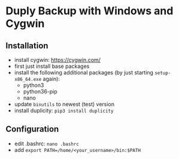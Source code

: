 # Duply Backup with Windows and Cygwin

## Installation
- install cygwin: <https://cygwin.com/>
- first just install base packages
- install the following additional packages (by just starting `setup-x86_64.exe` again):
  - python3
  - python36-pip
  - nano
- update `binutils` to newest (test) version
- install duplicity: `pip3 install duplicity`

## Configuration
- edit .bashrc: `nano .bashrc`
- add `export PATH=/home/<your_username>/bin:$PATH`
